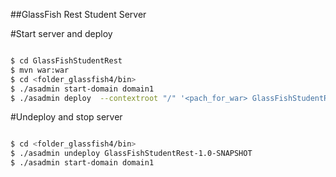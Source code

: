 ##GlassFish Rest Student Server

#Start server and deploy

```sh

$ cd GlassFishStudentRest
$ mvn war:war
$ cd <folder_glassfish4/bin>
$ ./asadmin start-domain domain1
$ ./asadmin deploy  --contextroot "/" '<pach_for_war> GlassFishStudentRest-1.0-SNAPSHOT.war'

```
#Undeploy and stop server

```sh

$ cd <folder_glassfish4/bin>
$ ./asadmin undeploy GlassFishStudentRest-1.0-SNAPSHOT   
$ ./asadmin start-domain domain1

```